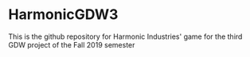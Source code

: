 # HarmonicGDW3
This is the github repository for Harmonic Industries' game for the third GDW project of the Fall 2019 semester
